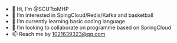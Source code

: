 - 👋 Hi, I’m @SCUTtoMHP
- 👀 I’m interested in SpingCloud/Redis/Kafka and basketball
- 🌱 I’m currently learning basic coding language
- 💞️ I’m looking to collaborate on programme based on SpringCloud
- 📫 Reach me by 1021639323@qq.com 

<!---
SCUTtoMHP/SCUTtoMHP is a ✨ special ✨ repository because its `README.md` (this file) appears on your GitHub profile.
You can click the Preview link to take a look at your changes.
--->
